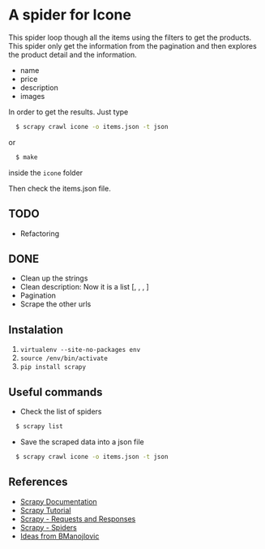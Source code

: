# A spider for Icone 

This spider loop though all the items using the filters to get the products.
This spider only get the information from the pagination and then explores the product
detail and the information.

- name
- price
- description
- images

In order to get the results. Just type

```bash
  $ scrapy crawl icone -o items.json -t json
```

or 

```bash
  $ make
```

inside the `icone` folder

Then check the items.json file. 

## TODO
- Refactoring


## DONE
- Clean up the strings
- Clean description: Now it is a list [, , , ]
- Pagination
- Scrape the other urls 


## Instalation

1. `virtualenv --site-no-packages env`
2. `source /env/bin/activate`
3. `pip install scrapy`


## Useful commands

- Check the list of spiders

```bash
  $ scrapy list
```


- Save the scraped data into a json file

```bash
  $ scrapy crawl icone -o items.json -t json
```


## References

- [Scrapy Documentation](http://doc.scrapy.org/en/0.14/index.html)
- [Scrapy Tutorial](http://readthedocs.org/docs/scrapy/en/0.14/intro/tutorial.html)
- [Scrapy - Requests and Responses](http://readthedocs.org/docs/scrapy/en/0.14/topics/request-response.html)
- [Scrapy - Spiders](http://readthedocs.org/docs/scrapy/en/latest/topics/spiders.html)
- [Ideas from BManojlovic](http://pastie.org/3133918)
